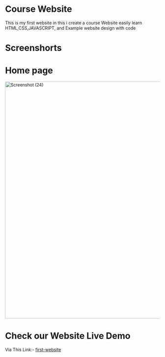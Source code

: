 # Course Website
This is my first website 
in this i create a course Website easily learn HTML,CSS,JAVASCRIPT, and Example website design with code 

# Screenshorts

# Home page
<img width="1366" height="768" alt="Screenshot (24)" src="https://github.com/user-attachments/assets/30126f84-0622-4e02-9a65-b6c7311a9198" />

# Check our Website Live Demo 
Via This Link:- [first-website](https://first-website-delta-ebon.vercel.app/)
